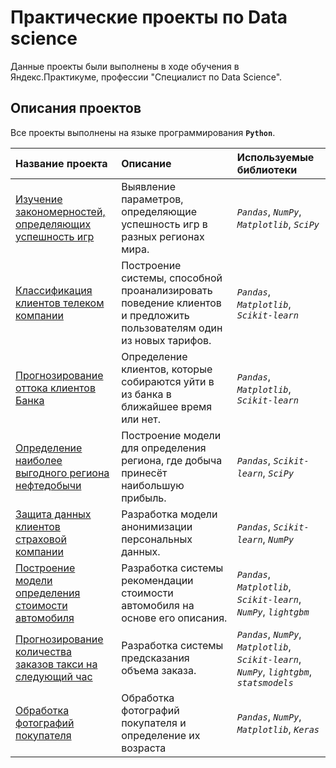 # Практические проекты по Data science

Данные проекты были выполнены в ходе обучения в Яндекс.Практикуме, профессии "Специалист по Data Science".

## Описания проектов

Все проекты выполнены на языке программирования **`Python`**.

| Название проекта | Описание | Используемые библиотеки | 
| :---------------------- | :---------------------- | :---------------------- |
| [Изучение закономерностей, определяющих успешность игр](studying_patterns_that_determine_success_games) | Выявление параметров, определяющие успешность игр в разных регионах мира.| *`Pandas`*, *`NumPy`*, *`Matplotlib`*, *`SciPy`* |
| [Классификация клиентов телеком компании](classification_telecom_company_clients) | Построение системы, способной проанализировать поведение клиентов и предложить пользователям один из новых тарифов.| *`Pandas`*, *`Matplotlib`*, *`Scikit-learn`* |
| [Прогнозирование оттока клиентов Банка](forecasting_outflow_bank_customers) | Определение клиентов, которые собираются уйти в из банка в ближайшее время или нет. | *`Pandas`*, *`Matplotlib`*, *`Scikit-learn`* |
| [Определение наиболее выгодного региона нефтедобычи](determining_most_profitable_oil_production_region) | Построение модели для определения региона, где добыча принесёт наибольшую прибыль.  | *`Pandas`*, *`Scikit-learn`*, *`SciPy`* |
| [Защита данных клиентов страховой компании](data_protection_insurance_company_clients) | Разработка модели анонимизации персональных данных. | *`Pandas`*, *`Scikit-learn`*, *`NumPy`* |
| [Построение модели определения стоимости автомобиля](building_model_determining_cost_car) | Разработка системы рекомендации стоимости автомобиля на основе его описания. | *`Pandas`*, *`Matplotlib`*, *`Scikit-learn`*, *`NumPy`*, *`lightgbm`* |
| [Прогнозирование количества заказов такси на следующий час](forecasting_number_taxi_orders_next_hour) | Разработка системы предсказания объема заказа. | *`Pandas`*, *`NumPy`*, *`Matplotlib`*, *`Scikit-learn`*, *`NumPy`*, *`lightgbm`*, *`statsmodels`* |
| [Обработка фотографий покупателя](processing_buyer's_photos) | Обработка фотографий покупателя и определение их возраста | *`Pandas`*, *`NumPy`*, *`Matplotlib`*, *`Keras`*  |

